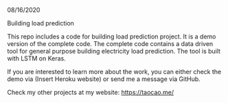 08/16/2020

Building load prediction

This repo includes a code for building load prediction project. It is a demo version of the
complete code. The complete code contains a data driven tool for general purpose building electricity load prediction. The tool is built with LSTM on Keras.

If you are interested to learn more about the work, you can either check the demo via (Insert Heroku website) or send me a message via GitHub.

Check my other projects at my website: https://taocao.me/

